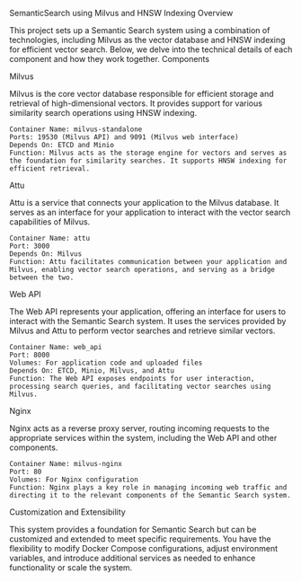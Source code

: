 SemanticSearch using Milvus and HNSW Indexing 
Overview

This project sets up a Semantic Search system using a combination of technologies, including Milvus as the vector database and HNSW indexing for efficient vector search. Below, we delve into the technical details of each component and how they work together.
Components


Milvus

Milvus is the core vector database responsible for efficient storage and retrieval of high-dimensional vectors. It provides support for various similarity search operations using HNSW indexing.

    Container Name: milvus-standalone
    Ports: 19530 (Milvus API) and 9091 (Milvus web interface)
    Depends On: ETCD and Minio
    Function: Milvus acts as the storage engine for vectors and serves as the foundation for similarity searches. It supports HNSW indexing for efficient retrieval.

Attu

Attu is a service that connects your application to the Milvus database. It serves as an interface for your application to interact with the vector search capabilities of Milvus.

    Container Name: attu
    Port: 3000
    Depends On: Milvus
    Function: Attu facilitates communication between your application and Milvus, enabling vector search operations, and serving as a bridge between the two.

Web API

The Web API represents your application, offering an interface for users to interact with the Semantic Search system. It uses the services provided by Milvus and Attu to perform vector searches and retrieve similar vectors.

    Container Name: web_api
    Port: 8000
    Volumes: For application code and uploaded files
    Depends On: ETCD, Minio, Milvus, and Attu
    Function: The Web API exposes endpoints for user interaction, processing search queries, and facilitating vector searches using Milvus.

Nginx

Nginx acts as a reverse proxy server, routing incoming requests to the appropriate services within the system, including the Web API and other components.

    Container Name: milvus-nginx
    Port: 80
    Volumes: For Nginx configuration
    Function: Nginx plays a key role in managing incoming web traffic and directing it to the relevant components of the Semantic Search system.

Customization and Extensibility

This system provides a foundation for Semantic Search but can be customized and extended to meet specific requirements. You have the flexibility to modify Docker Compose configurations, adjust environment variables, and introduce additional services as needed to enhance functionality or scale the system.
